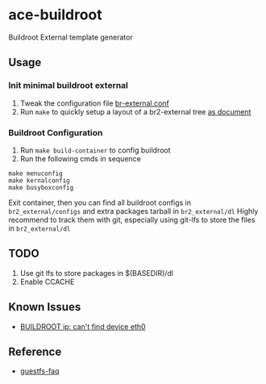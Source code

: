 # ace-buildroot
Buildroot External template generator

## Usage
### Init minimal buildroot external
1. Tweak the configuration file [br-external.conf](https://github.com/acefei/ace-buildroot/blob/master/br-external.conf)
2. Run `make` to quickly setup a layout of a br2-external tree [as document](https://buildroot.org/downloads/manual/manual.html#customize-dir-structure)

### Buildroot Configuration 
1. Run `make build-container` to config buildroot
2. Run the following cmds in sequence 
```
make menuconfig
make kernalconfig
make busyboxconfig
```
Exit container, then you can find all buildroot configs in `br2_external/configs` and extra packages tarball in `br2_external/dl`
Highly recommend to track them with git, especially using git-lfs to store the files in `br2_external/dl`

## TODO
1. Use git lfs to store packages in $(BASEDIR)/dl
2. Enable CCACHE

## Known Issues
- [BUILDROOT ip: can't find device eth0](https://stackoverflow.com/questions/33337062/buildroot-ip-cant-find-device-eth0)

## Reference 
- [guestfs-faq](http://libguestfs.org/guestfs-faq.1.html)
